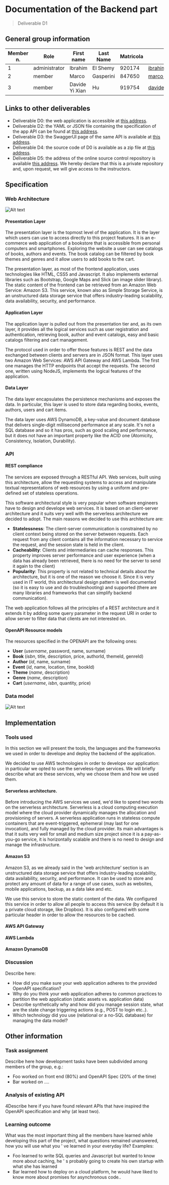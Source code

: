 # Documentation of the Backend part
> Deliverable D1
## General group information
| Member n. | Role| First name | Last Name | Matricola | Email address|
| --------- | ------------- | ---------- | --------- | --------- | --------------- |
| 1 | administrator | Ibrahim | El Shemy | 920174 | ibrahim.elshemy@mail.polimi.it |
| 2 | member | Marco | Gasperini | 847650 | marco1.gasperini@mail.polimi.it |
| 3 | member | Davide Yi Xian | Hu | 919754 | davideyi.hu@mail.polimi.it |
## Links to other deliverables
- Deliverable D0: the web application is accessible at
[this address](http://book-boutique-static.s3-website-eu-west-1.amazonaws.com/index.html).
- Deliverable D2: the YAML or JSON file containing the specification of the app
API can be found at [this address](https://example.com/backend/spec.yaml).
- Deliverable D3: the SwaggerUI page of the same API is available at
[this address](https://app.swaggerhub.com/apis/DragonBanana/book_boutique/1.0.0).
- Deliverable D4: the source code of D0 is available as a zip file at
[this address](https://example.com/backend/app.zip).
- Deliverable D5: the address of the online source control repository is
available [this address](https://github.com/Ibriaco/Hypermedia). We hereby declare that this is a private repository and, upon request, we will give access to the
instructors.
## Specification
### Web Architecture
![Alt text](documentation/images/hypermedia_architecture.png?raw=true "Architecture")

#### Presentation Layer
The presentation layer is the topmost level of the application. It is the layer
which users can use to access directly to this project features. It is
an e-commerce web application of a bookstore that is accessible from personal computers and
smartphones. Exploring the website a user can see 
catalogs of books, authors and events. The book catalog can be filtered by book themes and
genres and it allow users to add books to the cart.

The presentation layer, as most of the frontend application, uses technologies like HTML, CSS5 and Javascript.
It also implements external libraries such as Bootstrap, Google Maps and Slick (an image slider library).
The static content of the frontend can be retrieved from an Amazon Web Service: Amazon S3.
This service, known also as Simple Storage Service, is an unstructured data storage service that offers 
industry-leading scalability, data availability, security, and performance.

#### Application Layer
The application layer is pulled out from the presentation tier and,
as its own layer, it provides all the logical services such as user registration and authentication,
retrieving book, author and event catalogs, easy and basic catalogs filtering and cart management.

The protocol used in order to offer those features is REST and the data exchanged between
clients and servers are in JSON format.
This layer uses two Amazon Web Services: AWS API Gateway and AWS Lambda. The first one manages the HTTP endpoints
that accept the requests. The second one, written using NodeJS, implements the logical features of the application.

#### Data Layer
The data layer encapsulates the persistence mechanisms and exposes the data. In
particular, this layer is used to store data regarding books, events, authors,
users and cart items.

The data layer uses AWS DynamoDB, a key-value and document database
 that delivers single-digit millisecond performance at any scale.
It's not a SQL database and so it has pros, such as good scaling and performance, but
it does not have an important property like the ACID one (Atomicity, Consistency, Isolation, Durability).

### API
#### REST compliance

The services are exposed through a RESTful API. Web services, built using this architecture, 
allow the requesting systems to access and manipulate textual representations of web resources 
by using a uniform and pre-defined set of stateless operations.

This software architectural style is very popular when software engineers have to design and develope web services.
It is based on an client-server architecture and it suits very well with the serverless architecture we
decided to adopt. The main reasons we decided to use this architecture are:
- **Statelessness**: The client-server communication is constrained by no client context being stored on the server between requests. Each request from any client contains all the information necessary to service the request, and the session state is held in the client.
- **Cacheability**: Clients and intermediaries can cache responses. This property improves server performance and user experience
(when a data has already been retrieved, there is no need for the server to send it again to the client)
- **Popularity**: This property is not related to technical details about the architecture, but it is one of the reason we choose it.
Since it is very used in IT world, this architectural design pattern is well documented (so it is easy to use and do troubleshooting) and supported
(there are many libraries and frameworks that can simplify backend communication).

The web application follows all the principles of a REST architecture and it extends it by adding some query parameter in the
request URI in order to allow server to filter data that clients are not interested on.
#### OpenAPI Resource models

The resources specified in the OPENAPI are the following ones:
- **User** (*username*, password, name, surname)
- **Book** (*isbn*, title, description, price, authorId, themeId, genreId)
- **Author** (*id*, name, surname)
- **Event** (*id*, name, location, time, bookId)
- **Theme** (*name*, description)
- **Genre** (*name*, description)
- **Cart** (*username*, *isbn*, quantity, price)

### Data model
![Alt text](documentation/images/er_hypermedia.png?raw=true "Architecture")
## Implementation
### Tools used
In this section we will present the tools, the languages and the frameworks we used in order
to develope and deploy the backend of the application.

We decided to use AWS technologies in order to develope our application: in particular we opted to use
 the serveless-type services. We will briefly describe what are these services, why we choose them
and how we used them.

#### Serverless architecture.
Before introducing the AWS services we used, we'd like to spend two words on the serverless architecture.
Serverless is a cloud computing execution model where the cloud provider dynamically manages the allocation and provisioning of servers. 
A serverless application runs in stateless compute containers that are event-triggered, ephemeral (may last for one invocation), 
and fully managed by the cloud provider.
Its main advantages is that it suits very well for small and medium size project since it is a pay-as-you-go service, it is horizontally scalable
and there is no need to design and manage the infrastructure.

#### Amazon S3
Amazon S3, as we already said in the 'web architecture' section is an unstructured data storage service that offers 
industry-leading scalability, data availability, security, and performance.
It can be used to store and protect any amount of data for a range of use cases, 
such as websites, mobile applications, backup, as a data lake and etc.

We use this service to store the static content of the data. We configured this service in order to
allow all people to access this service (by default it is a private cloud storage, like Dropbox).
It is also configured with some particular header in order to allow the resources to be cached.

#### AWS API Gateway

#### AWS Lambda

#### Amazon DynamoDB

### Discussion
Describe here:
- How did you make sure your web application adheres to the provided OpenAPI
specification?
- Why do you think your web application adheres to common practices to partition
the web application (static assets vs. application data)
- Describe synthetically why and how did you manage session state, what are the
state change triggering actions (e.g., POST to login etc..).
- Which technology did you use (relational or a no-SQL database) for managing
the data model?
## Other information
### Task assignment
Describe here how development tasks have been subdivided among members of the
group, e.g.:
- Foo worked on front end (80%) and OpenAPI Spec (20% of the time)
- Bar worked on ....
### Analysis of existing API
4Describe here if you have found relevant APIs that have inspired the OpenAPI
specification and why (at least two).
### Learning outcome
What was the most important thing all the members have learned while developing
this part of the project, what questions remained unanswered, how you will use
what you ' ve learned in your everyday life?
Examples:
- Foo learned to write SQL queries and Javascript but wanted to know more about
caching, he ' s probably going to create his own startup with what she has
learned
- Bar learned how to deploy on a cloud platform, he would have liked to know
more about promises for asynchronous code..
